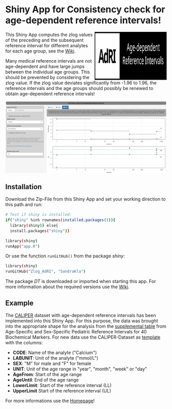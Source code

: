 # Shiny App for Consistency check for age-dependent reference intervals!

<img src="www/Logo.svg" width="225px" height="150px" align="right"/>

This Shiny App computes the zlog values of the preceding and the subsequent reference interval for different analytes for each age group, see the [Wiki](https://github.com/SandraKla/Zlog_AdRI/wiki). 

Many medical reference intervals are not age-dependent and have large jumps between the individual age groups. This should be prevented by considering the zlog value. If the zlog value deviates significantly from -1.96 to 1.96, the reference intervals and the age groups should possibly be renewed to obtain age-dependent reference intervals!

<img src="docs/shiny.png" align="center"/>

## Installation 

Download the Zip-File from this Shiny App and set your working direction to this path and run:

```bash
# Test if shiny is installed:
if("shiny" %in% rownames(installed.packages())){
  library(shiny)} else{
  install.packages("shiny")}
```

```bash
library(shiny)
runApp("app.R")
```
Or use the function ```runGitHub()``` from the package *shiny*:

```bash
library(shiny)
runGitHub("Zlog_AdRI", "SandraKla")
```

The package *DT* is downloaded or imported when starting this app. For more information about the required versions use the [Wiki](https://github.com/SandraKla/Zlog_AdRI/wiki).

## Example

The [CALIPER](https://caliper.research.sickkids.ca/#/) dataset with age-dependent reference intervals has been implemented into this Shiny App. For this purpose, the data was brought into the appropriate shape for the analysis from the [supplemental table](https://academic.oup.com/clinchem/article/58/5/854/5620695#supplementary-data) from Age-Specific and Sex-Specific Pediatric Reference Intervals for 40 Biochemical Markers. For new data use the CALIPER-Dataset as [template](https://github.com/SandraKla/Zlog_AdRI/blob/master/data/CALIPER.csv) with the columns:

* **CODE**: Name of the analyte ("Calcium") 
* **LABUNIT**: Unit of the analyte ("mmol/L")
* **SEX**: "M" for male and "F" for female
* **UNIT**: Unit of the age range in "year", "month", "week" or "day"
* **AgeFrom**: Start of the age range 
* **AgeUntil**: End of the age range 
* **LowerLimit**: Start of the reference interval (LL)
* **UpperLimit** Start of the reference interval (UL)

For more informations use the [Homepage](https://sandrakla.github.io/Zlog_AdRI/guide.html)!
